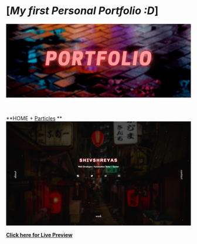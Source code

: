 # **[_My first Personal Portfolio :D_]**

![ 1 ](https://raw.githubusercontent.com/Shivshreyas/Portfolio/main/images/Portfolio%20cover.png)

<br>

**HOME + [Particles](vincentgarreau.com) **
![ 2 ](https://raw.githubusercontent.com/Shivshreyas/Portfolio/main/images/Screenshot%20(26).png)

**[Click here for Live Preview](https://shivshreyas.github.io/Portfolio/)**